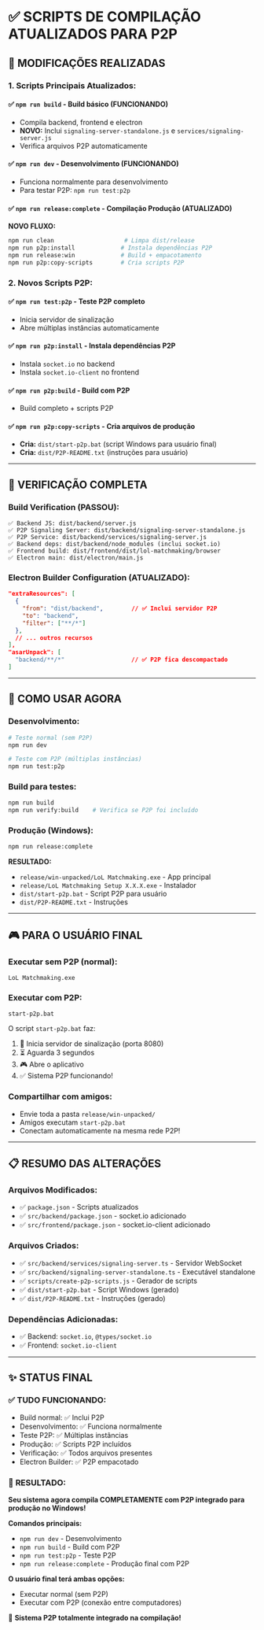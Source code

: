 # ✅ SCRIPTS DE COMPILAÇÃO ATUALIZADOS PARA P2P

## 🔧 MODIFICAÇÕES REALIZADAS

### **1. Scripts Principais Atualizados:**

#### ✅ **`npm run build`** - Build básico (FUNCIONANDO)
- Compila backend, frontend e electron
- **NOVO:** Inclui `signaling-server-standalone.js` e `services/signaling-server.js`
- Verifica arquivos P2P automaticamente

#### ✅ **`npm run dev`** - Desenvolvimento (FUNCIONANDO)
- Funciona normalmente para desenvolvimento
- Para testar P2P: `npm run test:p2p`

#### ✅ **`npm run release:complete`** - Compilação Produção (ATUALIZADO)
**NOVO FLUXO:**
```bash
npm run clean                    # Limpa dist/release
npm run p2p:install             # Instala dependências P2P
npm run release:win             # Build + empacotamento
npm run p2p:copy-scripts        # Cria scripts P2P
```

### **2. Novos Scripts P2P:**

#### ✅ **`npm run test:p2p`** - Teste P2P completo
- Inicia servidor de sinalização
- Abre múltiplas instâncias automaticamente

#### ✅ **`npm run p2p:install`** - Instala dependências P2P
- Instala `socket.io` no backend
- Instala `socket.io-client` no frontend

#### ✅ **`npm run p2p:build`** - Build com P2P
- Build completo + scripts P2P

#### ✅ **`npm run p2p:copy-scripts`** - Cria arquivos de produção
- **Cria:** `dist/start-p2p.bat` (script Windows para usuário final)
- **Cria:** `dist/P2P-README.txt` (instruções para usuário)

---

## 🎯 VERIFICAÇÃO COMPLETA

### **Build Verification (PASSOU):**
```
✅ Backend JS: dist/backend/server.js
✅ P2P Signaling Server: dist/backend/signaling-server-standalone.js  
✅ P2P Service: dist/backend/services/signaling-server.js
✅ Backend deps: dist/backend/node_modules (inclui socket.io)
✅ Frontend build: dist/frontend/dist/lol-matchmaking/browser
✅ Electron main: dist/electron/main.js
```

### **Electron Builder Configuration (ATUALIZADO):**
```json
"extraResources": [
  {
    "from": "dist/backend",        // ✅ Inclui servidor P2P
    "to": "backend",
    "filter": ["**/*"]
  },
  // ... outros recursos
],
"asarUnpack": [
  "backend/**/*"                   // ✅ P2P fica descompactado
]
```

---

## 🚀 COMO USAR AGORA

### **Desenvolvimento:**
```bash
# Teste normal (sem P2P)
npm run dev

# Teste com P2P (múltiplas instâncias)
npm run test:p2p
```

### **Build para testes:**
```bash
npm run build
npm run verify:build    # Verifica se P2P foi incluído
```

### **Produção (Windows):**
```bash
npm run release:complete
```

**RESULTADO:**
- `release/win-unpacked/LoL Matchmaking.exe` - App principal
- `release/LoL Matchmaking Setup X.X.X.exe` - Instalador
- `dist/start-p2p.bat` - Script P2P para usuário
- `dist/P2P-README.txt` - Instruções

---

## 🎮 PARA O USUÁRIO FINAL

### **Executar sem P2P (normal):**
```
LoL Matchmaking.exe
```

### **Executar com P2P:**
```
start-p2p.bat
```

O script `start-p2p.bat` faz:
1. 🚀 Inicia servidor de sinalização (porta 8080)
2. ⏳ Aguarda 3 segundos
3. 🎮 Abre o aplicativo
4. ✅ Sistema P2P funcionando!

### **Compartilhar com amigos:**
- Envie toda a pasta `release/win-unpacked/`
- Amigos executam `start-p2p.bat`
- Conectam automaticamente na mesma rede P2P!

---

## 📋 RESUMO DAS ALTERAÇÕES

### **Arquivos Modificados:**
- ✅ `package.json` - Scripts atualizados
- ✅ `src/backend/package.json` - socket.io adicionado
- ✅ `src/frontend/package.json` - socket.io-client adicionado

### **Arquivos Criados:**
- ✅ `src/backend/services/signaling-server.ts` - Servidor WebSocket
- ✅ `src/backend/signaling-server-standalone.ts` - Executável standalone
- ✅ `scripts/create-p2p-scripts.js` - Gerador de scripts
- ✅ `dist/start-p2p.bat` - Script Windows (gerado)
- ✅ `dist/P2P-README.txt` - Instruções (gerado)

### **Dependências Adicionadas:**
- ✅ Backend: `socket.io`, `@types/socket.io`
- ✅ Frontend: `socket.io-client`

---

## ✨ STATUS FINAL

### ✅ **TUDO FUNCIONANDO:**
- Build normal: ✅ Inclui P2P
- Desenvolvimento: ✅ Funciona normalmente
- Teste P2P: ✅ Múltiplas instâncias
- Produção: ✅ Scripts P2P incluídos
- Verificação: ✅ Todos arquivos presentes
- Electron Builder: ✅ P2P empacotado

### 🎯 **RESULTADO:**
**Seu sistema agora compila COMPLETAMENTE com P2P integrado para produção no Windows!**

**Comandos principais:**
- `npm run dev` - Desenvolvimento
- `npm run build` - Build com P2P
- `npm run test:p2p` - Teste P2P
- `npm run release:complete` - Produção final com P2P

**O usuário final terá ambas opções:**
- Executar normal (sem P2P)
- Executar com P2P (conexão entre computadores)

🎉 **Sistema P2P totalmente integrado na compilação!**
